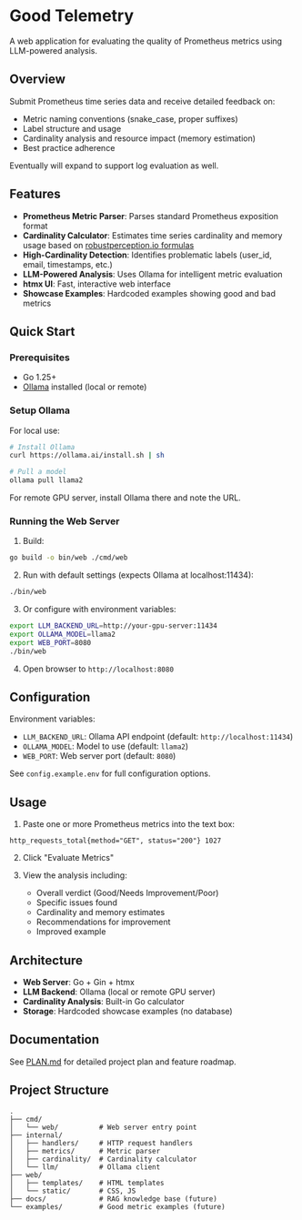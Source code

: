 # Good Telemetry

A web application for evaluating the quality of Prometheus metrics using LLM-powered analysis.

## Overview

Submit Prometheus time series data and receive detailed feedback on:
- Metric naming conventions (snake_case, proper suffixes)
- Label structure and usage
- Cardinality analysis and resource impact (memory estimation)
- Best practice adherence

Eventually will expand to support log evaluation as well.

## Features

- **Prometheus Metric Parser**: Parses standard Prometheus exposition format
- **Cardinality Calculator**: Estimates time series cardinality and memory usage based on [robustperception.io formulas](https://www.robustperception.io/how-much-ram-does-prometheus-2-x-need-for-cardinality-and-ingestion/)
- **High-Cardinality Detection**: Identifies problematic labels (user_id, email, timestamps, etc.)
- **LLM-Powered Analysis**: Uses Ollama for intelligent metric evaluation
- **htmx UI**: Fast, interactive web interface
- **Showcase Examples**: Hardcoded examples showing good and bad metrics

## Quick Start

### Prerequisites

- Go 1.25+
- [Ollama](https://ollama.ai) installed (local or remote)

### Setup Ollama

For local use:
```bash
# Install Ollama
curl https://ollama.ai/install.sh | sh

# Pull a model
ollama pull llama2
```

For remote GPU server, install Ollama there and note the URL.

### Running the Web Server

1. Build:
```bash
go build -o bin/web ./cmd/web
```

2. Run with default settings (expects Ollama at localhost:11434):
```bash
./bin/web
```

3. Or configure with environment variables:
```bash
export LLM_BACKEND_URL=http://your-gpu-server:11434
export OLLAMA_MODEL=llama2
export WEB_PORT=8080
./bin/web
```

4. Open browser to `http://localhost:8080`

## Configuration

Environment variables:

- `LLM_BACKEND_URL`: Ollama API endpoint (default: `http://localhost:11434`)
- `OLLAMA_MODEL`: Model to use (default: `llama2`)
- `WEB_PORT`: Web server port (default: `8080`)

See `config.example.env` for full configuration options.

## Usage

1. Paste one or more Prometheus metrics into the text box:
```
http_requests_total{method="GET", status="200"} 1027
```

2. Click "Evaluate Metrics"

3. View the analysis including:
   - Overall verdict (Good/Needs Improvement/Poor)
   - Specific issues found
   - Cardinality and memory estimates
   - Recommendations for improvement
   - Improved example

## Architecture

- **Web Server**: Go + Gin + htmx
- **LLM Backend**: Ollama (local or remote GPU server)
- **Cardinality Analysis**: Built-in Go calculator
- **Storage**: Hardcoded showcase examples (no database)

## Documentation

See [PLAN.md](PLAN.md) for detailed project plan and feature roadmap.

## Project Structure

```
.
├── cmd/
│   └── web/          # Web server entry point
├── internal/
│   ├── handlers/     # HTTP request handlers
│   ├── metrics/      # Metric parser
│   ├── cardinality/  # Cardinality calculator
│   └── llm/          # Ollama client
├── web/
│   ├── templates/    # HTML templates
│   └── static/       # CSS, JS
├── docs/             # RAG knowledge base (future)
└── examples/         # Good metric examples (future)
```
